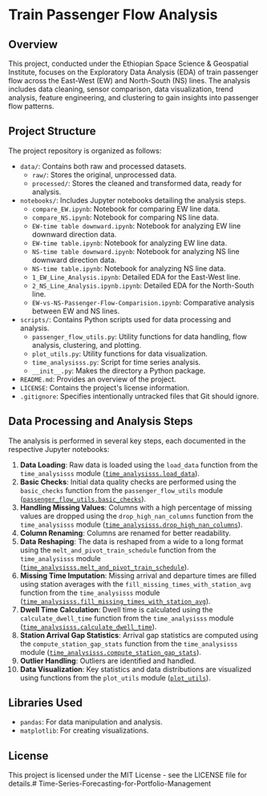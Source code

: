 # Train Passenger Flow Analysis

## Overview

This project, conducted under the Ethiopian Space Science & Geospatial Institute, focuses on the Exploratory Data Analysis (EDA) of train passenger flow across the East-West (EW) and North-South (NS) lines. The analysis includes data cleaning, sensor comparison, data visualization, trend analysis, feature engineering, and clustering to gain insights into passenger flow patterns.

## Project Structure

The project repository is organized as follows:

-   `data/`: Contains both raw and processed datasets.
    -   `raw/`: Stores the original, unprocessed data.
    -   `processed/`: Stores the cleaned and transformed data, ready for analysis.
-   `notebooks/`: Includes Jupyter notebooks detailing the analysis steps.
    -   `compare_EW.ipynb`: Notebook for comparing EW line data.
    -   `compare_NS.ipynb`: Notebook for comparing NS line data.
    -   `EW-time table downward.ipynb`: Notebook for analyzing EW line downward direction data.
    -   `EW-time table.ipynb`: Notebook for analyzing EW line data.
    -   `NS-time table downward.ipynb`: Notebook for analyzing NS line downward direction data.
    -   `NS-time table.ipynb`: Notebook for analyzing NS line data.
    -   `1_EW_Line_Analysis.ipynb`: Detailed EDA for the East-West line.
    -   `2_NS_Line_Analysis.ipynb.ipynb`: Detailed EDA for the North-South line.
    -   `EW-vs-NS-Passenger-Flow-Comparision.ipynb`: Comparative analysis between EW and NS lines.
-   `scripts/`: Contains Python scripts used for data processing and analysis.
    -   `passenger_flow_utils.py`: Utility functions for data handling, flow analysis, clustering, and plotting.
    -   `plot_utils.py`: Utility functions for data visualization.
    -   `time_analysisss.py`: Script for time series analysis.
    -   `__init__.py`: Makes the directory a Python package.
-   `README.md`: Provides an overview of the project.
-   `LICENSE`: Contains the project's license information.
-   `.gitignore`: Specifies intentionally untracked files that Git should ignore.

## Data Processing and Analysis Steps

The analysis is performed in several key steps, each documented in the respective Jupyter notebooks:

1.  **Data Loading**: Raw data is loaded using the `load_data` function from the `time_analysisss` module ([`time_analysisss.load_data`](scripts/time_analysisss.py)).
2.  **Basic Checks**: Initial data quality checks are performed using the `basic_checks` function from the `passenger_flow_utils` module ([`passenger_flow_utils.basic_checks`](scripts/passenger_flow_utils.py)).
3.  **Handling Missing Values**: Columns with a high percentage of missing values are dropped using the `drop_high_nan_columns` function from the `time_analysisss` module ([`time_analysisss.drop_high_nan_columns`](scripts/time_analysisss.py)).
4.  **Column Renaming**: Columns are renamed for better readability.
5.  **Data Reshaping**: The data is reshaped from a wide to a long format using the `melt_and_pivot_train_schedule` function from the `time_analysisss` module ([`time_analysisss.melt_and_pivot_train_schedule`](scripts/time_analysisss.py)).
6.  **Missing Time Imputation**: Missing arrival and departure times are filled using station averages with the `fill_missing_times_with_station_avg` function from the `time_analysisss` module ([`time_analysisss.fill_missing_times_with_station_avg`](scripts/time_analysisss.py)).
7.  **Dwell Time Calculation**: Dwell time is calculated using the `calculate_dwell_time` function from the `time_analysisss` module ([`time_analysisss.calculate_dwell_time`](scripts/time_analysisss.py)).
8.  **Station Arrival Gap Statistics**: Arrival gap statistics are computed using the `compute_station_gap_stats` function from the `time_analysisss` module ([`time_analysisss.compute_station_gap_stats`](scripts/time_analysisss.py)).
9.  **Outlier Handling**: Outliers are identified and handled.
10. **Data Visualization**: Key statistics and data distributions are visualized using functions from the `plot_utils` module ([`plot_utils`](scripts/plot_utils.py)).

## Libraries Used

-   `pandas`: For data manipulation and analysis.
-   `matplotlib`: For creating visualizations.

## License

This project is licensed under the MIT License - see the LICENSE file for details.#   T i m e - S e r i e s - F o r e c a s t i n g - f o r - P o r t f o l i o - M a n a g e m e n t  
 